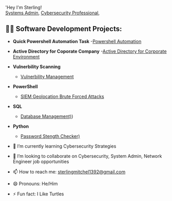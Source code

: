 'Hey I'm Sterling! <br/><a href="https://github.com/Sterlingmitchell1392">Systems Admin</a>, <a href="https://www.linkedin.com/in/sterling-mitchell-iii/">Cybersecurity Professional</a>, 
<h2>👨‍💻 Software Development Projects:</h2>


- <b>Quick Powershell Automation Task</b>
-[Powershell Automation](https://github.com/Sterlingmitchell1392/Quick-Powershell-Automation-Task/blob/main/README.md)

- <b>Active Directory for Coporate Company</b>
-[Active Directory for Corporate Environment](https://github.com/Sterlingmitchell1392/Active-Directory-for-Corporate-)
- <b>Vulnerbility Scanning</b>
  - [Vulnerbility Management](https://github.com/Sterlingmitchell1392/Vulnerability-Management-)

- <b>PowerShell</b>
  - [SIEM Geolocation Brute Forced Attacks](https://github.com/Sterlingmitchell1392/SIEM-Geolocation-Lookup)
  
- <b>SQL</b>
  - [Database Management)](https://github.com/Sterlingmitchell1392/Database-Management-SQL))
 
- <b>Python</b>
  - [Password Stength Checker)](https://github.com/Sterlingmitchell1392/Python-Password-Strength-Checker-)






- 🌱 I’m currently learning Cybersecurity Strategies
- 👯 I’m looking to collaborate on Cybersecurity, System Admin, Network Engineer job opportunities
- 📫 How to reach me: sterlingmitchel1392@gmail.com
- 😄 Pronouns: He/Him
- ⚡ Fun fact: I Like Turtles
